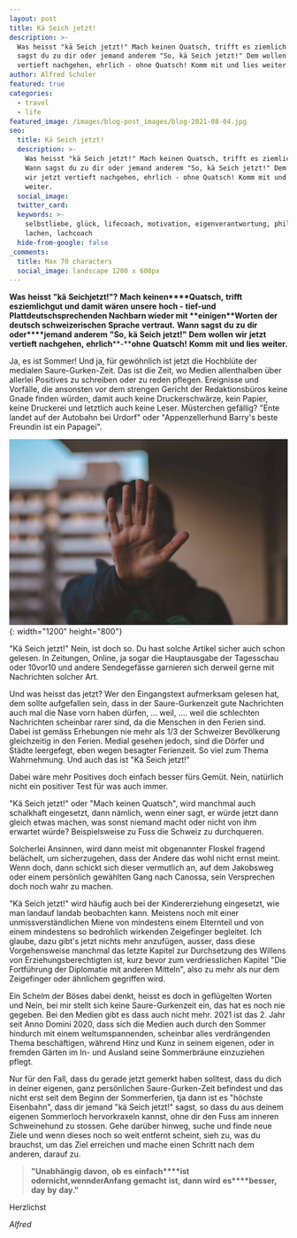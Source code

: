 ```yaml
---
layout: post
title: Kä Seich jetzt!
description: >-
  Was heisst "kä Seich jetzt!" Mach keinen Quatsch, trifft es ziemlich gut. Wann
  sagst du zu dir oder jemand anderem "So, kä Seich jetzt!" Dem wollen wir jetzt
  vertieft nachgehen, ehrlich - ohne Quatsch! Komm mit und lies weiter.
author: Alfred Schuler
featured: true
categories:
  - travel
  - life
featured_image: /images/blog-post_images/blog-2021-08-04.jpg
seo:
  title: Kä Seich jetzt!
  description: >-
    Was heisst "kä Seich jetzt!" Mach keinen Quatsch, trifft es ziemlich gut.
    Wann sagst du zu dir oder jemand anderem "So, kä Seich jetzt!" Dem wollen
    wir jetzt vertieft nachgehen, ehrlich - ohne Quatsch! Komm mit und lies
    weiter.
  social_image:
  twitter_card:
  keywords: >-
    selbstliebe, glück, lifecoach, motivation, eigenverantwortung, philosophie,
    lachen, lachcoach
  hide-from-google: false
_comments:
  title: Max 70 characters
  social_image: landscape 1200 x 600px
---
```

**Was** **heisst** **"kä** **Seich****jetzt\!"****?** **Mach** **keinen****Quatsch,** **trifft** **es****ziemlich****gut** **und** **damit** **wären** **unsere** **hoch -** **tief-****und** **Plattdeutschsprechenden** **Nachbarn** **wieder** **mit** **einigen****Worten** **der** **deutsch schweizerischen** **Sprache** **vertraut.** **Wann** **sagst** **du** **zu** **dir** **oder****jemand** **anderem** **"So,** **kä** **Seich** **jetzt\!"** **Dem** **wollen** **wir** **jetzt** **vertieft** **nachgehen,** **ehrlich****\-****ohne** **Quatsch\!** **Komm** **mit** **und** **lies** **weiter.**

Ja, es ist Sommer\! Und ja, für gewöhnlich ist jetzt die Hochblüte der medialen Saure-Gurken-Zeit. Das ist die Zeit, wo Medien allenthalben über allerlei Positives zu schreiben oder zu reden pflegen. Ereignisse und Vorfälle, die ansonsten vor dem strengen Gericht der Redaktionsbüros keine Gnade finden würden, damit auch keine Druckerschwärze, kein Papier, keine Druckerei und letztlich auch keine Leser. Müsterchen gefällig? "Ente landet auf der Autobahn bei Urdorf" oder "Appenzellerhund Barry's beste Freundin ist ein Papagei".

![](/images/blog-post_images/blog-2021-08-04.jpg){: width="1200" height="800"}

"Kä Seich jetzt\!" Nein, ist doch so. Du hast solche Artikel sicher auch schon gelesen. In Zeitungen, Online, ja sogar die Hauptausgabe der Tagesschau oder 10vor10 und andere Sendegefässe garnieren sich derweil gerne mit Nachrichten solcher Art.

Und was heisst das jetzt? Wer den Eingangstext aufmerksam gelesen hat, dem sollte aufgefallen sein, dass in der Saure-Gurkenzeit gute Nachrichten auch mal die Nase vorn haben dürfen, … weil, …. weil die schlechten Nachrichten scheinbar rarer sind, da die Menschen in den Ferien sind. Dabei ist gemäss Erhebungen nie mehr als 1/3 der Schweizer Bevölkerung gleichzeitig in den Ferien. Medial gesehen jedoch, sind die Dörfer und Städte leergefegt, eben wegen besagter Ferienzeit. So viel zum Thema Wahrnehmung. Und auch das ist "Kä Seich jetzt\!"

Dabei wäre mehr Positives doch einfach besser fürs Gemüt. Nein, natürlich nicht ein positiver Test für was auch immer.

"Kä Seich jetzt\!" oder "Mach keinen Quatsch", wird manchmal auch schalkhaft eingesetzt, dann nämlich, wenn einer sagt, er würde jetzt dann gleich etwas machen, was sonst niemand macht oder nicht von ihm erwartet würde? Beispielsweise zu Fuss die Schweiz zu durchqueren.

Solcherlei Ansinnen, wird dann meist mit obgenannter Floskel fragend belächelt, um sicherzugehen, dass der Andere das wohl nicht ernst meint. Wenn doch, dann schickt sich dieser vermutlich an, auf dem Jakobsweg oder einem persönlich gewählten Gang nach Canossa, sein Versprechen doch noch wahr zu machen.

"Kä Seich jetzt\!" wird häufig auch bei der Kindererziehung eingesetzt, wie man landauf landab beobachten kann. Meistens noch mit einer unmissverständlichen Miene von mindestens einem Elternteil und von einem mindestens so bedrohlich wirkenden Zeigefinger begleitet. Ich glaube, dazu gibt's jetzt nichts mehr anzufügen, ausser, dass diese Vorgehensweise manchmal das letzte Kapitel zur Durchsetzung des Willens von Erziehungsberechtigten ist, kurz bevor zum verdriesslichen Kapitel "Die Fortführung der Diplomatie mit anderen Mitteln", also zu mehr als nur dem Zeigefinger oder ähnlichem gegriffen wird.

Ein Schelm der Böses dabei denkt, heisst es doch in geflügelten Worten und Nein, bei mir stellt sich keine Saure-Gurkenzeit ein, das hat es noch nie gegeben. Bei den Medien gibt es dass auch nicht mehr. 2021 ist das 2. Jahr seit Anno Domini 2020, dass sich die Medien auch durch den Sommer hindurch mit einem weltumspannenden, scheinbar alles verdrängenden Thema beschäftigen, während Hinz und Kunz in seinem eigenen, oder in fremden Gärten im In- und Ausland seine Sommerbräune einzuziehen pflegt.

Nur für den Fall, dass du gerade jetzt gemerkt haben solltest, dass du dich in deiner eigenen, ganz persönlichen Saure-Gurken-Zeit befindest und das nicht erst seit dem Beginn der Sommerferien, tja dann ist es "höchste Eisenbahn", dass dir jemand "kä Seich jetzt\!" sagst, so dass du aus deinem eigenen Sommerloch hervorkraxeln kannst, ohne dir den Fuss am inneren Schweinehund zu stossen. Gehe darüber hinweg, suche und finde neue Ziele und wenn dieses noch so weit entfernt scheint, sieh zu, was du brauchst, um das Ziel erreichen und mache einen Schritt nach dem anderen, darauf zu.

> **"Unabhängig** **davon,** **ob** **es** **einfach****ist** **oder****nicht,****wenn****der****Anfang** **gemacht** **ist,** **dann** **wird** **es****besser,** **day** **by** **day."**

Herzlichst

*Alfred*
